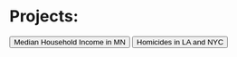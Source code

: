# Projects:

<button onclick="window.location.href='MN_County_Tract_MHI.html'">Median Household Income in MN</button>
<button onclick="window.location.href='LA_NYC_HomicidesPerCensusTract_2015.html'">Homicides in LA and NYC</button>

